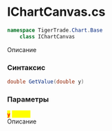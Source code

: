 
# IChartCanvas.cs
```csharp
namespace TigerTrade.Chart.Base  
    class IChartCanvas
```

Описание

### Синтаксис
```csharp
double GetValue(double y)
```

### Параметры
<mark style="color:red;">**`y`**</mark> <mark style="color:yellow;">`double`</mark>  
 Описание  
  

                    
                    